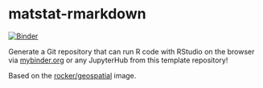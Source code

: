 # matstat-rmarkdown


[![Binder](https://mybinder.org/badge_logo.svg)](https://mybinder.org/v2/gh/ubik60/rocker-binder/HEAD)

Generate a Git repository that can run R code with RStudio on
the browser via [mybinder.org](https://mybinder.org) or any JupyterHub
from this template repository!

Based on the [rocker/geospatial](https://hub.docker.com/r/rocker/geospatial)
image.
